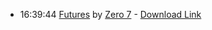 *   16:39:44  [Futures](http://goo.gl/EXd2PQ) by [Zero 7](http://www.last.fm/music/Zero+7) - [Download Link](http://goo.gl/ibUq49)

